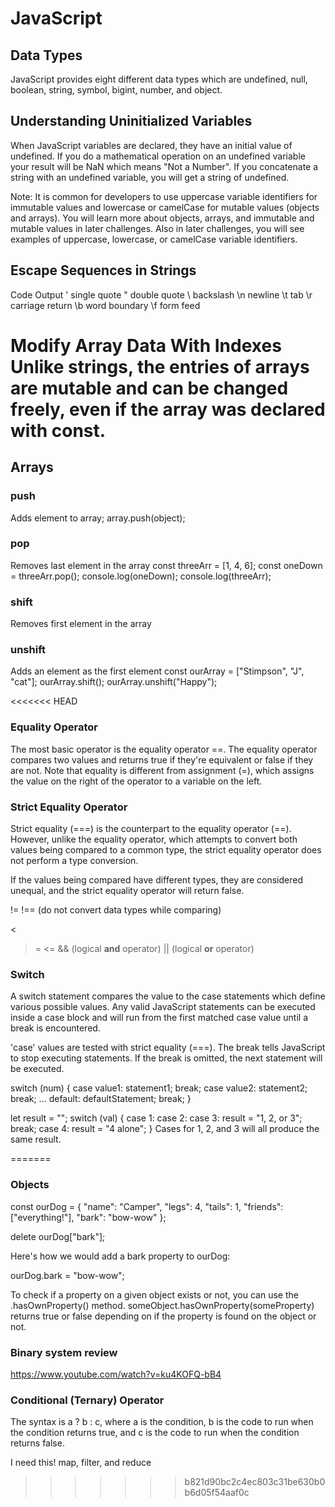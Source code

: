 # JavaScript

## Data Types
JavaScript provides eight different data types which are undefined, null, boolean, string, symbol, bigint, number, and object.

## Understanding Uninitialized Variables
When JavaScript variables are declared, they have an initial value of undefined. If you do a mathematical operation on an undefined variable your result will be NaN which means "Not a Number". If you concatenate a string with an undefined variable, you will get a string of undefined.

Note: It is common for developers to use uppercase variable identifiers for immutable values and lowercase or camelCase for mutable values (objects and arrays). You will learn more about objects, arrays, and immutable and mutable values in later challenges. Also in later challenges, you will see examples of uppercase, lowercase, or camelCase variable identifiers.

## Escape Sequences in Strings
Code	Output
\'	single quote
\"	double quote
\\	backslash
\n	newline
\t	tab
\r	carriage return
\b	word boundary
\f	form feed

Modify Array Data With Indexes
Unlike strings, the entries of arrays are mutable and can be changed freely, even if the array was declared with const.
=======
## Arrays
### push
Adds element to array;
array.push(object);

### pop
Removes last element in the array
const threeArr = [1, 4, 6];
const oneDown = threeArr.pop();
console.log(oneDown);
console.log(threeArr);

### shift
Removes first element in the array

### unshift
Adds an element as the first element
const ourArray = ["Stimpson", "J", "cat"];
ourArray.shift();
ourArray.unshift("Happy");

<<<<<<< HEAD
### Equality Operator
The most basic operator is the equality operator ==. The equality operator compares two values and returns true if they're equivalent or false if they are not. Note that equality is different from assignment (=), which assigns the value on the right of the operator to a variable on the left.

### Strict Equality Operator
Strict equality (===) is the counterpart to the equality operator (==). However, unlike the equality operator, which attempts to convert both values being compared to a common type, the strict equality operator does not perform a type conversion.

If the values being compared have different types, they are considered unequal, and the strict equality operator will return false.

!=
!== (do not convert data types while comparing)
>
<
>=
<=
&& (logical **and** operator)
|| (logical **or** operator)

### Switch
 A switch statement compares the value to the case statements which define various possible values. Any valid JavaScript statements can be executed inside a case block and will run from the first matched case value until a break is encountered.

'case' values are tested with strict equality (===). The break tells JavaScript to stop executing statements. If the break is omitted, the next statement will be executed.

switch (num) {
  case value1:
    statement1;
    break;
  case value2:
    statement2;
    break;
...
  default:
    defaultStatement;
    break;
}


let result = "";
switch (val) {
  case 1:
  case 2:
  case 3:
    result = "1, 2, or 3";
    break;
  case 4:
    result = "4 alone";
}
Cases for 1, 2, and 3 will all produce the same result.

=======
### Objects
const ourDog = {
  "name": "Camper",
  "legs": 4,
  "tails": 1,
  "friends": ["everything!"],
  "bark": "bow-wow"
};

delete ourDog["bark"];

Here's how we would add a bark property to ourDog:

ourDog.bark = "bow-wow";

To check if a property on a given object exists or not, you can use the .hasOwnProperty() method. someObject.hasOwnProperty(someProperty) returns true or false depending on if the property is found on the object or not.

### Binary system review
https://www.youtube.com/watch?v=ku4KOFQ-bB4

### Conditional (Ternary) Operator
The syntax is a ? b : c, where a is the condition, b is the code to run when the condition returns true, and c is the code to run when the condition returns false.


I need this! map, filter, and reduce
>>>>>>> b821d90bc2c4ec803c31be630b0b6d05f54aaf0c
